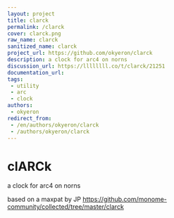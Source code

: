 ```yaml
---
layout: project
title: clarck
permalink: /clarck
cover: clarck.png
raw_name: clarck
sanitized_name: clarck
project_url: https://github.com/okyeron/clarck
description: a clock for arc4 on norns
discussion_url: https://llllllll.co/t/clarck/21251
documentation_url: 
tags:
 - utility
 - arc
 - clock
authors:
 - okyeron
redirect_from:
 - /en/authors/okyeron/clarck
 - /authors/okyeron/clarck
---
```

# clARCk
a clock for arc4 on norns

based on a maxpat by JP
https://github.com/monome-community/collected/tree/master/clarck
